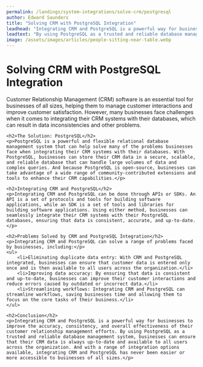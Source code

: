```yaml
---
permalink: /landings/system-integrations/solve-crm/postgresql
author: Edward Saunders
title: "Solving CRM with PostgreSQL Integration"
leadhead: "Integrating CRM and PostgreSQL is a powerful way for businesses to improve the accuracy, consistency, and overall effectiveness of their customer relationship management efforts"
leadtext: "By using PostgreSQL as a trusted and reliable database management system, businesses can ensure that their CRM data is always up-to-date and available to all users across the organization. And with a range of integration options available, integrating CRM and PostgreSQL has never been easier or more accessible to businesses of all sizes."
image: /assets/images/articles/people-sitting-near-table.webp
---
```

<div class="arttext">	<h1>Solving CRM with PostgreSQL Integration</h1>
	<p>Customer Relationship Management (CRM) software is an essential tool for businesses of all sizes, helping them to manage customer interactions and improve customer satisfaction. However, many businesses face challenges when it comes to integrating their CRM systems with their databases, which can result in data inconsistencies and other problems.</p>

	<h2>The Solution: PostgreSQL</h2>
	<p>PostgreSQL is a powerful and flexible relational database management system that can help solve many of the problems businesses face when integrating their CRM systems with their databases. With PostgreSQL, businesses can store their CRM data in a secure, scalable, and reliable database that can handle large volumes of data and complex queries. And because PostgreSQL is open-source, businesses can take advantage of a wide range of community-contributed extensions and tools to enhance their CRM capabilities.</p>

	<h2>Integrating CRM and PostgreSQL</h2>
	<p>Integrating CRM and PostgreSQL can be done through APIs or SDKs. An API is a set of protocols and tools for building software applications, while an SDK is a set of tools and libraries for building software applications. Using either method, businesses can seamlessly integrate their CRM systems with their PostgreSQL databases, ensuring that data is consistent, accurate, and up-to-date.</p>

	<h2>Problems Solved by CRM and PostgreSQL Integration</h2>
	<p>Integrating CRM and PostgreSQL can solve a range of problems faced by businesses, including:</p>
	<ul>
		<li>Eliminating duplicate data entry: With CRM and PostgreSQL integrated, businesses can ensure that customer data is entered only once and is then available to all users across the organization.</li>
		<li>Improving data accuracy: By ensuring that data is consistent and up-to-date, businesses can improve their customer interactions and reduce errors caused by outdated or incorrect data.</li>
		<li>Streamlining workflows: Integrating CRM and PostgreSQL can streamline workflows, saving businesses time and allowing them to focus on the core tasks of their business.</li>
	</ul>

	<h2>Conclusion</h2>
	<p>Integrating CRM and PostgreSQL is a powerful way for businesses to improve the accuracy, consistency, and overall effectiveness of their customer relationship management efforts. By using PostgreSQL as a trusted and reliable database management system, businesses can ensure that their CRM data is always up-to-date and available to all users across the organization. And with a range of integration options available, integrating CRM and PostgreSQL has never been easier or more accessible to businesses of all sizes.</p>
</div>